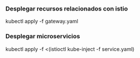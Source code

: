 ### Desplegar recursos relacionados con istio
kubectl apply -f gateway.yaml

### Desplegar microservicios

kubectl apply -f <(istioctl kube-inject -f service.yaml)
